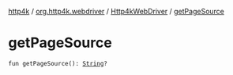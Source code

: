 [http4k](../../index.md) / [org.http4k.webdriver](../index.md) / [Http4kWebDriver](index.md) / [getPageSource](./get-page-source.md)

# getPageSource

`fun getPageSource(): `[`String`](https://kotlinlang.org/api/latest/jvm/stdlib/kotlin/-string/index.html)`?`